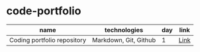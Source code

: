 # code-portfolio

name | technologies | day | link
-----|--------------|-----|------
Coding portfolio repository | Markdown, Git, Github | 1 | [Link](https://github.com/tejas-1405/code-portfolio)


